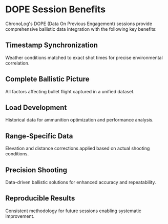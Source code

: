 # DOPE Session Benefits

ChronoLog's DOPE (Data On Previous Engagement) sessions provide comprehensive ballistic data integration with the following key benefits:

## Timestamp Synchronization
Weather conditions matched to exact shot times for precise environmental correlation.

## Complete Ballistic Picture
All factors affecting bullet flight captured in a unified dataset.

## Load Development
Historical data for ammunition optimization and performance analysis.

## Range-Specific Data
Elevation and distance corrections applied based on actual shooting conditions.

## Precision Shooting
Data-driven ballistic solutions for enhanced accuracy and repeatability.

## Reproducible Results
Consistent methodology for future sessions enabling systematic improvement.